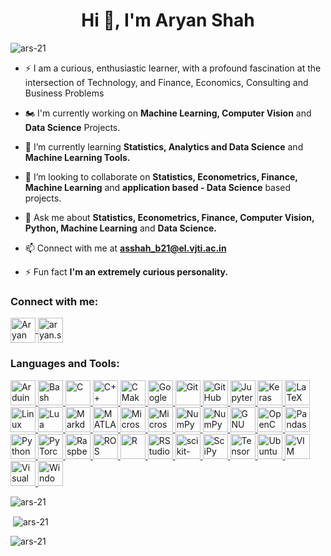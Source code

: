 <h1 align="center">Hi 👋, I'm Aryan Shah</h1>  
 
  
<p align="left"> <img src="https://komarev.com/ghpvc/?username=ars-21&label=Profile%20views&color=0e75b6&style=flat" alt="ars-21" /> </p>  

- ⚡ I am a curious, enthusiastic learner, with a profound fascination at the intersection of Technology, and Finance, Economics, Consulting and Business Problems

- 🏍️ I'm currently working on **Machine Learning, Computer Vision** and **Data Science** Projects.

- 🌱 I’m currently learning **Statistics, Analytics and Data Science** and **Machine Learning Tools.**  
  
- 👯 I’m looking to collaborate on **Statistics, Econometrics, Finance, Machine Learning** and **application based - Data Science** based projects.
  
- 💬 Ask me about **Statistics, Econometrics, Finance, Computer Vision, Python, Machine Learning** and **Data Science.**  
  
- 📫 Connect with me at **[asshah_b21@el.vjti.ac.in](mailto:asshah_b21@el.vjti.ac.in)**  

- ⚡ Fun fact **I'm an extremely curious personality.**  
  
<h3 align="left">Connect with me:</h3>  
<p align="left">  
</a> <a href="https://www.linkedin.com/in/aryan-shah-ba33b7238/" target="aryan-linkedin"><img align="center" src=https://img.shields.io/badge/linkedin-%230077B5.svg?style=for-the-badge&logo=linkedin&logoColor=white alt="Aryan Shah" height="40" />
<a href="https://www.instagram.com/aryan.shah.0721/" target="aryan-instagram"><img align="center" src=https://img.shields.io/badge/Instagram-%23E4405F.svg?style=for-the-badge&logo=Instagram&logoColor=white alt="aryan.shah.0721" height="40" /></a>  
</p>  
  
<h3 align="left">Languages and Tools:</h3>

<p align="left"> <a href="https://www.arduino.cc/" target="_blank" rel="noreferrer"> <img src=https://img.shields.io/badge/-Arduino-00979D?style=for-the-badge&logo=Arduino&logoColor=white alt="Arduino" height="40"/> 
</a> <a href="https://www.gnu.org/software/bash/" target="_blank" rel="noreferrer"> <img src=https://bashlogo.com/img/logo/jpg/full_colored_dark.jpg alt="Bash" height="40"/> 
</a> <a href="https://en.wikipedia.org/wiki/C_(programming_language)" target="_blank" rel="noreferrer"> <img src=https://img.shields.io/badge/c-%2300599C.svg?style=for-the-badge&logo=c&logoColor=white alt="C" height="40"/> 
</a> <a href="https://isocpp.org/" target="_blank" rel="noreferrer"> <img src=https://img.shields.io/badge/c++-%2300599C.svg?style=for-the-badge&logo=c%2B%2B&logoColor=white alt="C++" height="40"/> 
</a> <a href="https://cmake.org/" target="_blank" rel="noreferrer"> <img src=https://img.shields.io/badge/CMake-%23008FBA.svg?style=for-the-badge&logo=cmake&logoColor=white alt="CMake" height="40"/> 
</a> <a href="https://colab.google/" target="_blank" rel="noreferrer"> <img src=https://colab.google/static/images/icons/colab.png alt="Google Colaboratory" height="40"/> 
</a> <a href="https://git-scm.com/" target="_blank" rel="noreferrer"> <img src=https://img.shields.io/badge/git-%23F05033.svg?style=for-the-badge&logo=git&logoColor=white alt="Git" height="40"/> 
</a> <a href="https://github.com/ars-21" target="_blank" rel="noreferrer"> <img src=https://img.shields.io/badge/github-%23121011.svg?style=for-the-badge&logo=github&logoColor=white alt="GitHub" height="40"/> 
</a> <a href="https://jupyter.org/" target="_blank" rel="noreferrer"> <img src=https://img.shields.io/badge/jupyter-%23FA0F00.svg?style=for-the-badge&logo=jupyter&logoColor=white alt="Jupyter" height="40"/> 
</a> <a href="https://keras.io/" target="_blank" rel="noreferrer"> <img src=https://img.shields.io/badge/Keras-%23D00000.svg?style=for-the-badge&logo=Keras&logoColor=white alt="Keras" height="40"/> 
</a> <a href="https://www.latex-project.org/" target="_blank" rel="noreferrer"> <img src=https://img.shields.io/badge/latex-%23008080.svg?style=for-the-badge&logo=latex&logoColor=white alt="LaTeX" height="40"/> 
</a> <a href="https://www.linux.org/" target="_blank" rel="noreferrer"> <img src=https://img.shields.io/badge/Linux-FCC624?style=for-the-badge&logo=linux&logoColor=black alt="Linux" height="40"/> 
</a> <a href="https://www.lua.org/" target="_blank" rel="noreferrer"> <img src=https://img.shields.io/badge/lua-%232C2D72.svg?style=for-the-badge&logo=lua&logoColor=white alt="Lua" height="40"/> 
</a> <a href="https://www.markdownguide.org/" target="_blank" rel="noreferrer"> <img src=https://img.shields.io/badge/markdown-%23000000.svg?style=for-the-badge&logo=markdown&logoColor=white alt="Markdown" height="40"/> 
</a> <a href="https://www.mathworks.com/products/matlab.html" target="_blank" rel="noreferrer"> <img src=https://1000marcas.net/wp-content/uploads/2020/02/Matlab-Logo-1.png alt="MATLAB" height="40"/> 
</a> <a href="https://www.microsoft.com/en-in/microsoft-365/excel" target="_blank" rel="noreferrer"> <img src=https://img.shields.io/badge/Microsoft_Excel-217346?style=for-the-badge&logo=microsoft-excel&logoColor=white alt="Microsoft Excel" height="40"/> 
</a> <a href="https://www.office.com/" target="_blank" rel="noreferrer"> <img src=https://img.shields.io/badge/Microsoft_Office-D83B01?style=for-the-badge&logo=microsoft-office&logoColor=white alt="Microsoft Office" height="40"/> 
</a> <a href="https://numpy.org/" target="_blank" rel="noreferrer"> <img src=https://img.shields.io/badge/numpy-%23013243.svg?style=for-the-badge&logo=numpy&logoColor=white alt="NumPy" height="40"/> 
</a> <a href="https://matplotlib.org/" target="_blank" rel="noreferrer"> <img src=https://matplotlib.org/_static/logo_dark.svg alt="NumPy" height="40"/> 
</a> <a href="https://octave.org/" target="_blank" rel="noreferrer"> <img src=https://img.shields.io/badge/OCTAVE-darkblue?style=for-the-badge&logo=octave&logoColor=fcd683 alt="GNU Octave" height="40"/> 
</a> <a href="https://opencv.org/" target="_blank" rel="noreferrer"> <img src=https://img.shields.io/badge/opencv-%23white.svg?style=for-the-badge&logo=opencv&logoColor=white alt="OpenCV" height="40"/> 
</a> <a href="https://pandas.pydata.org/" target="_blank" rel="noreferrer"> <img src=https://img.shields.io/badge/pandas-%23150458.svg?style=for-the-badge&logo=pandas&logoColor=white alt="Pandas" height="40"/> 
</a> <a href="https://www.python.org" target="_blank" rel="noreferrer"> <img src=https://img.shields.io/badge/python-3670A0?style=for-the-badge&logo=python&logoColor=ffdd54 alt="Python" height="40"/>  
</a> <a href="https://pytorch.org/" target="_blank" rel="noreferrer"> <img src=https://img.shields.io/badge/PyTorch-%23EE4C2C.svg?style=for-the-badge&logo=PyTorch&logoColor=white alt="PyTorch" height="40"/> 
</a> <a href="https://www.raspberrypi.org/" target="_blank" rel="noreferrer"> <img src=https://img.shields.io/badge/-RaspberryPi-C51A4A?style=for-the-badge&logo=Raspberry-Pi alt="RaspberryPi" height="40"/> 
</a> <a href="https://www.ros.org/" target="_blank" rel="noreferrer"> <img src=https://img.shields.io/badge/ros-%230A0FF9.svg?style=for-the-badge&logo=ros&logoColor=white alt="ROS" height="40"/> 
</a> <a href="https://www.r-project.org/" target="_blank" rel="noreferrer"> <img src=https://img.shields.io/badge/r-%23276DC3.svg?style=for-the-badge&logo=r&logoColor=white alt="R" height="40"/> 
</a> <a href="https://posit.co/products/open-source/rstudio/" 
target="_blank" rel="noreferrer"> <img src=https://img.shields.io/badge/RStudio-4285F4?style=for-the-badge&logo=rstudio&logoColor=white alt="RStudio" height="40"/> 
</a> <a href="https://scikit-learn.org/stable/" 
target="_blank" rel="noreferrer"> <img src=https://img.shields.io/badge/scikit--learn-%23F7931E.svg?style=for-the-badge&logo=scikit-learn&logoColor=white alt="scikit-learn" height="40"/> 
</a> <a href="https://scipy.org/" 
target="_blank" rel="noreferrer"> <img src=https://img.shields.io/badge/SciPy-%230C55A5.svg?style=for-the-badge&logo=scipy&logoColor=%white alt="SciPy" height="40"/> 
</a> <a href="https://www.tensorflow.org/" target="_blank" rel="noreferrer"> <img src=https://img.shields.io/badge/TensorFlow-%23FF6F00.svg?style=for-the-badge&logo=TensorFlow&logoColor=white alt="TensorFlow" height="40"/> 
</a> <a href="https://ubuntu.com/" target="_blank" rel="noreferrer"> <img src=https://img.shields.io/badge/Ubuntu-E95420?style=for-the-badge&logo=ubuntu&logoColor=white alt="Ubuntu" height="40"/> 
</a> <a href="https://www.vim.org/" target="_blank" rel="noreferrer"> <img src=https://img.shields.io/badge/VIM-%2311AB00.svg?style=for-the-badge&logo=vim&logoColor=white alt="VIM" height="40"/> 
</a> <a href="https://code.visualstudio.com/" target="_blank" rel="noreferrer"> <img src=https://img.shields.io/badge/Visual%20Studio%20Code-0078d7.svg?style=for-the-badge&logo=visual-studio-code&logoColor=white alt="Visual Studio Code" height="40"/>
</a> <a href="https://www.microsoft.com/en-us/windows" target="_blank" rel="noreferrer"> <img src=https://img.shields.io/badge/Windows-0078D6?style=for-the-badge&logo=windows&logoColor=white alt="Windows	" height="40"/> </a> </p>  


<p><img align="center" src="https://github-readme-stats.vercel.app/api/top-langs?username=ars-21&show_icons=true&locale=en&layout=compact" alt="ars-21" /></p>  
 <! ---
![Top Langs](https://github-readme-stats.vercel.app/api/top-langs/?username=ars-21\&layout=compact)
-->



<p>&nbsp;<img align="center" src="https://github-readme-stats.vercel.app/api?username=ars-21&show_icons=true&locale=en" alt="ars-21" /></p>

<p><img align="center" src="https://github-readme-streak-stats.herokuapp.com/?user=ars-21&" alt="ars-21" /></p>

<!---
Watch my contribution graph being eaten by a snake! 🐍
<picture>
  <source media="(prefers-color-scheme: dark)" srcset="https://raw.githubusercontent.com/ars-21/ars-21/output/github-contribution-grid-snake-dark.svg">
  <source media="(prefers-color-scheme: light)" srcset="https://raw.githubusercontent.com/ars-21/ars-21/output/github-contribution-grid-snake.svg">
  <img alt="github contribution grid snake animation" src="https://raw.githubusercontent.com/ars-21/ars-21/output/github-contribution-grid-snake.gif">
</picture>
-->
